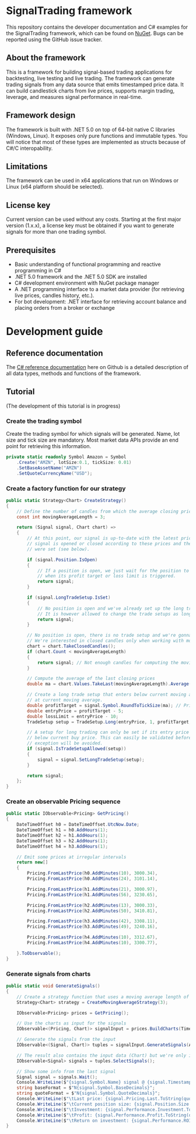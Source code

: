# SignalTrading framework
This repository contains the developer documentation and C# examples for the SignalTrading framework, which can be found on [NuGet](https://www.nuget.org/packages/SignalTrading.Core/). Bugs can be reported using the GitHub issue tracker. 

## About the framework
This is a framework for building signal-based trading applications for backtesting, live testing and live trading. The framework can generate 
trading signals from any data source that emits timestamped price data. It can build candlestick charts from live prices, supports margin trading, leverage, and measures
signal performance in real-time.

## Framework design
The framework is built with .NET 5.0 on top of 64-bit native C libraries (Windows, Linux). It exposes only pure functions and immutable types. You will notice that most of these
types are implemented as structs because of C#/C interopability. 

## Limitations
The framework can be used in x64 applications that run on Windows or Linux (x64 platform should be selected). 

## License key
Current version can be used without any costs. Starting at the first major version (1.x.x), a license key must be obtained if you want to generate signals for more than one trading symbol.

## Prerequisites
* Basic understanding of functional programming and reactive programming in C#
* .NET 5.0 framework and the .NET 5.0 SDK are installed
* C# development environment with NuGet package manager
* A .NET programming interface to a market data provider (for retrieving live prices, candles history, etc.).
* For bot development: .NET interface for retrieving account balance and placing orders from a broker or exchange

# Development guide
## Reference documentation
The [C# reference documentation](https://maikelsofttrading.github.io/signal-trading-examples/api/index.html) here on Github is a detailed description of all data types, methods and functions of the framework.

## Tutorial
(The development of this tutorial is in progress)

### Create the trading symbol
Create the trading symbol for which signals will be generated. Name, lot size and tick size are mandatory. Most market data APIs provide an end point for retrieving this information.
```C#
private static readonly Symbol Amazon = Symbol
	.Create("AMZN", lotSize:0.1, tickSize: 0.01)
	.SetBaseAssetName("AMZN")
	.SetQuoteCurrencyName("USD");
```

### Create a factory function for our strategy
```C#
public static Strategy<Chart> CreateStrategy()
{
	// Define the number of candles from which the average closing price is calculated
	const int movingAverageLength = 3;

	return (Signal signal, Chart chart) =>
	{
		// At this point, our signal is up-to-date with the latest prices and the position of the
		// signal is opened or closed according to these prices and the trade setups that
		// were set (see below).

		if (signal.Position.IsOpen)
		{
			// If a position is open, we just wait for the position to close automatically
			// when its profit target or loss limit is triggered.
			return signal; 
		}

		if (signal.LongTradeSetup.IsSet)
		{
			// No position is open and we've already set up the long trade that we're interested in.
			// It is however allowed to change the trade setups as long as no position is open.
			return signal;
		}

		// No position is open, there is no trade setup and we're gonna try to set up our trade.
		// We're interested in closed candles only when working with moving averages.
		chart = chart.TakeClosedCandles();
		if (chart.Count < movingAverageLength)
		{
			return signal; // Not enough candles for computing the moving average
		}

		// Compute the average of the last closing prices
		double ma = chart.Values.TakeLast(movingAverageLength).Average(candle => candle.Close);

		// Create a long trade setup that enters below current moving average and takes profit
		// at current moving average.
		double profitTarget = signal.Symbol.RoundToTickSize(ma); // Price should be rounded to tick size
		double entryPrice = profitTarget - 5;
		double lossLimit = entryPrice - 10;
		TradeSetup setup = TradeSetup.Long(entryPrice, 1, profitTarget, lossLimit);

		// A setup for long trading can only be set if its entry price is below the last trade price and
		// below current buy price. This can easily be validated before setting the new setup so an 
		// exception will be avoided.
		if (signal.IsTradeSetupAllowed(setup))
		{
			signal = signal.SetLongTradeSetup(setup);
		}

		return signal;
	};
}
```

### Create an observable Pricing sequence
```C#
public static IObservable<Pricing> GetPricing()
{
	DateTimeOffset h0 = DateTimeOffset.UtcNow.Date;
	DateTimeOffset h1 = h0.AddHours(1);
	DateTimeOffset h2 = h1.AddHours(1);
	DateTimeOffset h3 = h2.AddHours(1);
	DateTimeOffset h4 = h3.AddHours(1);

	// Emit some prices at irregular intervals
	return new[]
	{
		Pricing.FromLastPrice(h0.AddMinutes(10), 3000.34),
		Pricing.FromLastPrice(h0.AddMinutes(24), 3101.14),

		Pricing.FromLastPrice(h1.AddMinutes(21), 3000.97),
		Pricing.FromLastPrice(h1.AddMinutes(56), 3230.65),

		Pricing.FromLastPrice(h2.AddMinutes(13), 3000.33),
		Pricing.FromLastPrice(h2.AddMinutes(50), 3410.81),

		Pricing.FromLastPrice(h3.AddMinutes(42), 3308.11),
		Pricing.FromLastPrice(h3.AddMinutes(49), 3240.16),

		Pricing.FromLastPrice(h4.AddMinutes(10), 3312.67),
		Pricing.FromLastPrice(h4.AddMinutes(10), 3300.77),

	}.ToObservable();
}
```

### Generate signals from charts
```C#
public static void GenerateSignals()
{
	// Create a strategy function that uses a moving average length of 3
	Strategy<Chart> strategy = CreateMovingAverageStrategy(3);

	IObservable<Pricing> prices = GetPricing();

	// Use the charts as input for the signals
	IObservable<(Pricing, Chart)> signalInput = prices.BuildCharts(TimeSpan.FromHours(1));

	// Generate the signals from the input
	IObservable<(Signal, Chart)> tuples = signalInput.GenerateSignals(Amazon, strategy);

	// The result also contains the input data (Chart) but we're only interested in the signals
	IObservable<Signal> signals = tuples.SelectSignals();

	// Show some info from the last signal
	Signal signal = signals.Wait();
	Console.WriteLine($"{signal.Symbol.Name} signal @ {signal.Timestamp():u}:");
	string baseFormat = $"N{signal.Symbol.BaseDecimals}";
	string quoteFormat = $"N{signal.Symbol.QuoteDecimals}";
	Console.WriteLine($"\tLast price: {signal.Pricing.Last.ToString(quoteFormat)} {signal.Symbol.QuoteCurrencyName}");
	Console.WriteLine($"\tCurrent position size: {signal.Position.Size.ToString(baseFormat)} {signal.Symbol.BaseAssetName}");
	Console.WriteLine($"\tInvestment: {signal.Performance.Investment.ToString(quoteFormat)} {signal.Symbol.QuoteCurrencyName}");
	Console.WriteLine($"\tProfit: {signal.Performance.Profit.ToString(quoteFormat)} {signal.Symbol.QuoteCurrencyName}");
	Console.WriteLine($"\tReturn on investment: {signal.Performance.ROI:P2}");
}
```
